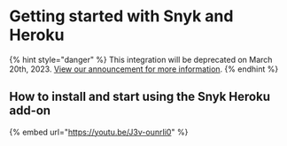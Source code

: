 # Getting started with Snyk and Heroku

{% hint style="danger" %}
This integration will be deprecated on March 20th, 2023. [View our announcement for more information](https://updates.snyk.io/deprecation-of-serverless-and-platform-as-a-service-integrations-257143).
{% endhint %}

## How to install and start using the Snyk Heroku add-on

{% embed url="https://youtu.be/J3v-ounrIi0" %}
